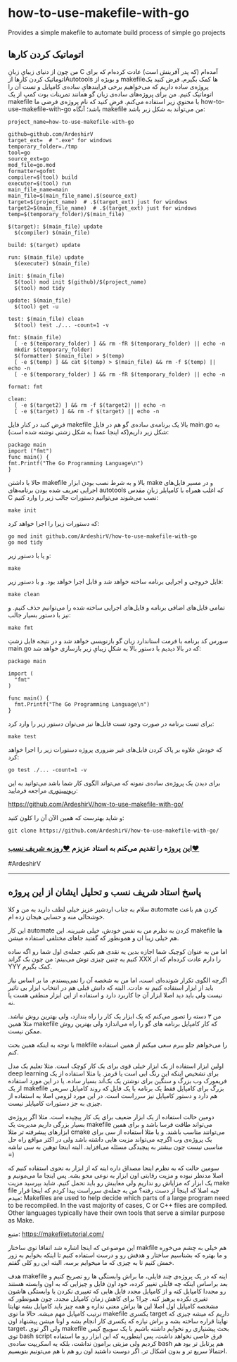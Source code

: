 # how-to-use-makefile-with-go
Provides a simple makefile to automate build process of simple go projects
## اتوماتیک کردن کارها

من چون از دنیای زیبایِ زبانِ  C آمده‌ام (که پدر آفرینش است) عادت کرده‌ام که برای اتوماتیک کردن کارها ازAutotools و بویژه از makefileها کمک بگیرم. فرض کنید یک پروژه‌ی ساده داریم که می‌خواهیم برخی فرایندهایِ ساده‌ی کامپایل و تست آن را اتوماتیک کنیم. من برای پروژه‌های ساده‌ی زبان گو همانند تمرینات بوت کمپ از یک makefile با محتویِ زیر استفاده می‌کنم. فرض کنید که نام پروژه‌ی فرضی ما how-to-use-makefile-with-go باشد؛ آنگاه makefile من می‌تواند به شکل زیر باشد:


    project_name=how-to-use-makefile-with-go

    github=github.com/ArdeshirV
    target_ext=  # ".exe" for windows
    temporary_folder=./tmp
    tool=go
    source_ext=go
    mod_file=go.mod
    formatter=gofmt
    compiler=$(tool) build
    executer=$(tool) run
    main_file_name=main
    main_file=$(main_file_name).$(source_ext)
    target=$(project_name)  # .$(target_ext) just for windows
    target2=$(main_file_name)  # .$(target_ext) just for windows
    temp=$(temporary_folder)/$(main_file)

    $(target): $(main_file) update
      $(compiler) $(main_file)

    build: $(target) update

    run: $(main_file) update
      $(executer) $(main_file)

    init: $(main_file)
      $(tool) mod init $(github)/$(project_name)
      $(tool) mod tidy

    update: $(main_file)
      $(tool) get -u

    test: $(main_file) clean
      $(tool) test ./... -count=1 -v

    fmt: $(main_file)
      [ -e $(temporary_folder) ] && rm -fR $(temporary_folder) || echo -n
      mkdir $(temporary_folder)
      $(formatter) $(main_file) > $(temp)
      [ -e $(temp) ] && cat $(temp) > $(main_file) && rm -f $(temp) || echo -n
      [ -e $(temporary_folder) ] && rm -fR $(temporary_folder) || echo -n

    format: fmt

    clean:
      [ -e $(target2) ] && rm -f $(target2) || echo -n
      [ -e $(target) ] && rm -f $(target) || echo -n


فرض کنید در کنار فایل makefile بالا یک برنامه‌ی ساده‌ی گو هم در فایلِ main.go به شکل زیر داریم(که اینجا عمدا به شکل زشتی نوشته شده‌ است):

    package main
    import ("fmt")
    func main() {
    fmt.Printf("The Go Programming Language\n")
    }


حالا با داشتن makefile بالا و به شرط نصب بودن ابزار make و در مسیر فایل‌های اجرایی تعریف شده بودن برنامه‌های autotools که اغلب همراه با کامپایلر زبانِ مقدس C نصب می‌شوند می‌توانیم دستورات جالب زیر را وارد کنیم:

    make init
که دستورات زیرا را اجرا خواهد کرد:

    go mod init github.com/ArdeshirV/how-to-use-makefile-with-go
    go mod tidy


و یا با دستور زیر:

    make
    
    
فایل خروجی و اجرایی برنامه ساخته خواهد شد و قابل اجرا خواهد بود.
و با دستور زیر:

    make clean
    
    
تمامی فایل‌های اضافی برنامه و فایل‌های اجرایی ساخته شده را می‌توانیم حذف کنیم.
و نیز با دستور بسیار جالب:

    make fmt
    
    
سورس کد برنامه با فرمت استاندارد زبان گو بازنویسی خواهد شد و در نتیجه فایل زشتِ main.go که در بالا دیدیم با دستور بالا به شکلِ زیبایِ زیر بازسازی خواهد شد:

    package main

    import (
      "fmt"
    )

    func main() {
      fmt.Printf("The Go Programming Language\n")
    }

برای تست برنامه در صورت وجود تست فایل‌ها نیز می‌توان دستور زیر را وارد کرد:

    make test
    
    
که خودش علاوه بر پاک کردن فایل‌های غیر ضروری پروژه دستورات زیر را اجرا خواهد کرد:

    go test ./... -count=1 -v
 
 
برای دیدن یک پروژه‌ی ساده‌ی نمونه که می‌تواند الگوی کار شما باشد می‌توانید به این [رپوسیتوری](https://github.com/ArdeshirV/how-to-use-makefile-with-go/) مراجعه فرمایید:

https://github.com/ArdeshirV/how-to-use-makefile-with-go/

و شاید بهترست که همین الآن آن را کلون کنید:

    git clone https://github.com/ArdeshirV/how-to-use-makefile-with-go/


### این پروژه را تقدیم می‌کنم به استاد عزیزم [❤روزبه شریف نسب❤](https://github.com/rsharifnasab) 

#ArdeshirV

--------------------------------------------------------------------------------------

## پاسخ استاد شریف نسب و تحلیل ایشان از این پروژه

سلام به جناب اردشیر عزیز
خیلی لطف دارید به من و کلا automate کردن هم باعث خوشحالی منه و حسابی هیجان زده ام.

این کار automate کردن به نظرم من به نفس خودش، خیلی شیرینه. این makefile ها هم خیلی زیبا ان و همونطور که گفتید جاهای مختلفی استفاده میشن.

اما من به عنوان کوچیک شما اجازه بدین یه نقدی هم بکنم.
جمله‌ی اول شما رو اگه ساده کنیم یه چنین چیزی توش می‌بینم:
من چون بک گراند XXX  را دارم عادت کرده‌ام که از YYY کمک بگیرم.

اگرچه الگوی تکرار شونده‌ای است، اما من به شخصه آن را نمی‌پسندم. ما بر اساس نیاز باید از ابزار استفاده کنیم نه عادت. البته که دانش قبلی هم در انتخاب ابزار بی تاثیر نیست ولی باید دید اصلا ابزار آن جا کاربرد دارد و استفاده از این ابزار منطقی هست یا نه.

من ۳ دسته را تصور می‌کنم که یک ابزار یک کار را راه بندازد، ولی بهترین روش نباشد. مثلا همین makefile که کار کامپایل برنامه های گو را راه می‌اندازد ولی بهترین روش ممکن نیست.

با توجه به اینکه همین بحث makfile را می‌خواهم جلو ببرم سعی میکنم از همین استفاده کنم.

اولین ابزار استفاده از یک ابزار خیلی قوی برای یک کار کوچک است. مثلا تعلیم یک مدل deep learning برای تشخیص اینکه این رنگ ابی است یا قرمز. یا مثلا استفاده از یک فریمورک وب بزرگ و سنگین برای نوشتن یک بک‌اند بسیار ساده. یا در این مورد استفاده از یک makefile بزرگ برای کامپایل فقط یک برنامه‌ با یک فایل که روند کامپایل سریعی هم دارد و دستور کامپایل نیز سرراست است. در این مورد لزومی اصلا به استفاده از چیزی به جز دستورات کامپایلر نیست. 

دومین حالت استفاده از یک ابزار ضعیف برای یک کار پیچیده است. مثلا اگر پروژه‌ی بسیار بزرگی داریم مدیریت یک makefile می‌تواند طاقت فرسا باشد و برای همین ابزارهای پیشرفته تر مثلا cmake می‌توانند مناسب باشند. و یا مثلا استفاده از سی برای یک پروژه‌ی وب اگرچه می‌تواند مزیت هایی داشته باشد ولی در اکثر مواقع راه حل مناسبی نیست چون بیشتر به پیچیدگی مسئله می‌افزاید. البته اینجا توهین به سی نباشه =)

سومین حالت که به نظرم اینجا مصداق داره اینه که از ابزار به نحوی استفاده کنیم که اصلا مدنظر نبوده و مزیت رقابتی اون ابزار به نوعی محو بشه. پس اینجا ما می‌مونیم و یک ابزار که مزایاش رو نداریم ولی معایبش رو باید تحمل کنیم. 
شاید بپرسید مزیت make file چیه اصلا که اینجا از دست رفته؟ من یه جمله‌ی سرراست پیدا کردم که اینجا قرار میدم:
Makefiles are used to help decide which parts of a large program need to be recompiled. In the vast majority of cases, C or C++ files are compiled. Other languages typically have their own tools that serve a similar purpose as Make.

منبع: 
https://makefiletutorial.com/

این موضوعی که اینجا اشاره شد اتفاقا توی ساختار makfile هم خیلی به چشم می‌خوره و ما بهتره که بشناسیم ساختار و هدفش رو و درست استفاده کنیم تا اینکه بخوایم به زور خمش کنیم تا به چیزی که ما میخوایم برسه. البته این رو کلی گفتم. 

هدف makefile اینه که در یک پروژه‌ی چند فایلی، ما براش وابستگی ها رو تصریح کنیم و بعد براساس اینکه چه فایلی تغییر کرده، خود اون فایل و چیزایی که به اون وابسته هستند رو مجددا کامپایل کنه و از کامپایل مجدد فایل هایی که تغییری نکردن یا وابستگی هاشون تغیری نکرده پرهیز کنه. چرا؟ برای کاهش زمان کامپایل مجدد. چون همونطور که مشخصه کامپایل اول اصلا این ها براش معنی نداره و همه چیز باید کامپایل بشه نهایتا ترتیب کامپایل مهم میشه. 
حالا ما توی makefile یکسری target داریم که میشه چیزی که نهایتا قراره ساخته بشه و براش نیازه که یکسری کار انجام بشه و اونا میشن پیشنهاد اون target، ولی اگر توی makefile بحث پیشنیازی رو نخوایم داشته باشیم با یک سوییچ کیس توی bash script فرق خاصی نخواهد داشت، پس اینطوریه که این ابزار رو ما استفاده کردیم ولی مزیتی برامون نداشت، بلکه یه اسکریپت ساده‌ی bash هم پرتابل تر بود هم احتمالا سریع تر و بدون اشکال تر. اگر دوست داشتید اون رو هم با هم می‌تونیم بنویسیم.
